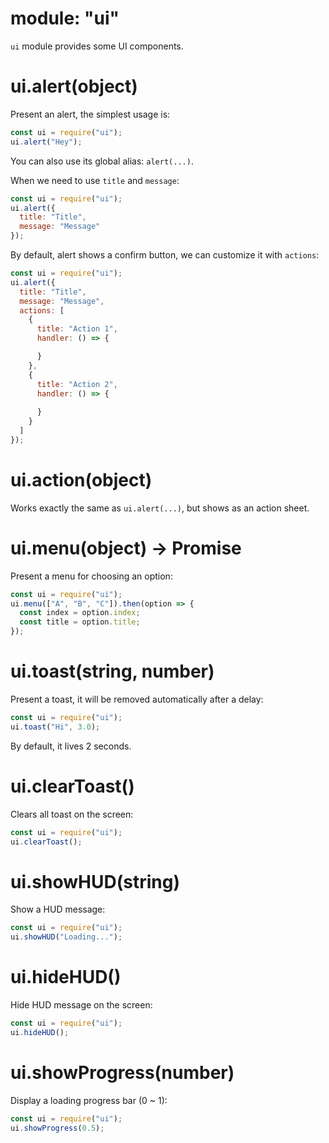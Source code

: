 # module: "ui"

`ui` module provides some UI components.

# ui.alert(object)

Present an alert, the simplest usage is:

```js
const ui = require("ui");
ui.alert("Hey");
```

You can also use its global alias: `alert(...)`.

When we need to use `title` and `message`:

```js
const ui = require("ui");
ui.alert({
  title: "Title",
  message: "Message"
});
```

By default, alert shows a confirm button, we can customize it with `actions`:

```js
const ui = require("ui");
ui.alert({
  title: "Title",
  message: "Message",
  actions: [
    {
      title: "Action 1",
      handler: () => {

      }
    },
    {
      title: "Action 2",
      handler: () => {
        
      }
    }
  ]
});
```

# ui.action(object)

Works exactly the same as `ui.alert(...)`, but shows as an action sheet.

# ui.menu(object) -> Promise

Present a menu for choosing an option:

```js
const ui = require("ui");
ui.menu(["A", "B", "C"]).then(option => {
  const index = option.index;
  const title = option.title;
});
```

# ui.toast(string, number)

Present a toast, it will be removed automatically after a delay:

```js
const ui = require("ui");
ui.toast("Hi", 3.0);
```

By default, it lives 2 seconds.

# ui.clearToast()

Clears all toast on the screen:

```js
const ui = require("ui");
ui.clearToast();
```

# ui.showHUD(string)

Show a HUD message:

```js
const ui = require("ui");
ui.showHUD("Loading...");
```

# ui.hideHUD()

Hide HUD message on the screen:

```js
const ui = require("ui");
ui.hideHUD();
```

# ui.showProgress(number)

Display a loading progress bar (0 ~ 1):

```js
const ui = require("ui");
ui.showProgress(0.5);
```